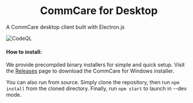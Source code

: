 <h1 align="center">CommCare for Desktop</h1>

A CommCare desktop client built with Electron.js

![CodeQL](https://github.com/rhbarber98/commcare-desktop/workflows/CodeQL/badge.svg?branch=main)

#### How to install:
We provide precompiled binary installers for simple and quick setup. Visit the [Releases](https://github.com/rhbarber98/commcare-desktop/releases) page to download the CommCare for Windows installer.

You can also run from source. Simply clone the repository, then run `npm install` from the cloned directory. Finally, run `npm start` to launch in --dev mode.